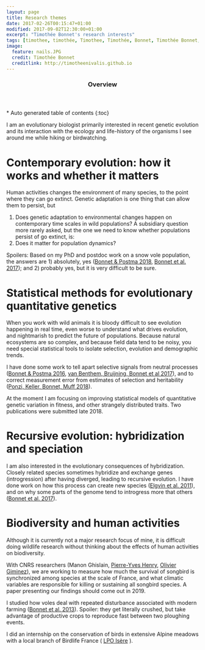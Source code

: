 ```yaml
---
layout: page
title: Research themes
date: 2017-02-26T00:15:47+01:00
modified: 2017-09-02T12:30:00+01:00
excerpt: "Timothée Bonnet's research interests"
tags: [timothee, timothée, Timothee, Timothée, Bonnet, Timothée Bonnet, research, biology, evolution, snow voles, chionomys nivalis, hybridization, introgression]
image:
  feature: nails.JPG
  credit: Timothée Bonnet
  creditlink: http://timotheenivalis.github.io
---
```

<section id="table-of-contents" class="toc">
  <header>
    <h3>Overview</h3>
  </header>
<div id="drawer" markdown="1">
*  Auto generated table of contents
{:toc}
</div>
</section><!-- /#table-of-contents -->


I am an evolutionary biologist primarily interested in recent genetic evolution and its interaction with the ecology and life-history of the organisms I see around me while hiking or birdwatching.


# Contemporary evolution: how it works and whether it matters  

Human activities changes the environment of many species, to the point where they can go extinct. Genetic adaptation is one thing that can allow them to persist, but
1) Does genetic adaptation to environmental changes happen on contemporary time scales in wild populations?
A subsidiary question more rarely asked, but the one we need to know whether populations persist of go extinct, is:
2) Does it matter for population dynamics?

Spoilers: Based on my PhD and postdoc work on a snow vole population, the answers are 1) absolutely, yes ([Bonnet & Postma 2018](http://onlinelibrary.wiley.com/doi/10.1111/jeb.13246/full), [Bonnet et al. 2017](http://journals.plos.org/plosbiology/article?id=10.1371/journal.pbio.1002592)); and 2) probably yes, but it is very difficult to be sure.

# Statistical methods for evolutionary quantitative genetics

When you work with wild animals it is bloody difficult to see evolution happening in real time, even worse to understand what drives evolution, and nightmarish to predict the future of populations. 
Because natural ecosystems are so complex, and because field data tend to be noisy, you need special statistical tools to isolate selection, evolution and demographic trends.

I have done some work to tell apart selective signals from neutral processes  ([Bonnet & Postma 2016](http://www.journals.uchicago.edu/doi/10.1086/684158), [van Benthem, Bruijning, Bonnet et al 2017](http://onlinelibrary.wiley.com/doi/10.1111/2041-210X.12627/abstract)), and to correct measurement error from estimates of selection and heritability ([Ponzi, Keller, Bonnet, Muff 2018](https://doi.org/10.1111/evo.13573)). 

At the moment I am focusing on improving statistical models of quantitative genetic variation in fitness, and other strangely distributed traits. Two publications were submitted late 2018.

# Recursive evolution: hybridization and speciation

I am also interested in the evolutionary consequences of hybridization. Closely related species sometimes hybridize and exchange genes (introgression) after having diverged, leading to recursive evolution. I have done work on how this process can create new species ([Elgvin et al. 2011](http://onlinelibrary.wiley.com/doi/10.1111/j.1365-294X.2011.05182.x/abstract)), and on why some parts of the genome tend to introgress more that others ([Bonnet et al. 2017](http://onlinelibrary.wiley.com/doi/10.1111/evo.13296/full)).

# Biodiversity and human activities

Although it is currently not a major research focus of mine, it is difficult doing wildlife research without thinking about the effects of human activities on biodiversity.

With CNRS researchers (Manon Ghislain, [Pierre-Yves Henry](http://mecadev.cnrs.fr/index.php?post/Henry-Pierre-Yves), [Olivier Giminez](https://oliviergimenez.github.io/)), we are working to measure how much the survival of songbird is synchronized among species at the scale of France, and what climatic variables are responsible for killing or sustaining all songbird species. A paper presenting our findings should come out in 2019.

I studied how voles deal with repeated disturbance associated with modern farming ([Bonnet et al. 2013](http://dx.doi.org/10.1016/j.agee.2013.05.005)). Spoiler: they get literally crushed, but take advantage of productive crops to reproduce fast between two ploughing events.

I did an internship on the conservation of birds in extensive Alpine meadows with a local branch of Birdlife France ( [LPO Isère](http://isere.lpo.fr/) ).
